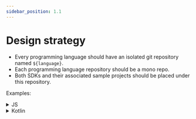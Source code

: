 ```yaml
---
sidebar_position: 1.1
---
```


<head>
  <link rel="canonical" href="https://docs.logto.io/developers/sdk-conventions/design-strategy/" />
</head>

# Design strategy

- Every programming language should have an isolated git repository named `${language}`.
- Each programming language repository should be a mono repo.
- Both SDKs and their associated sample projects should be placed under this repository.

Examples:

<details>
  <summary>JS</summary>

- js (core)
- react
- react-sample

</details>

<details>
  <summary>Kotlin</summary>

- kotlin (core)
- android
- android-sample

</details>
